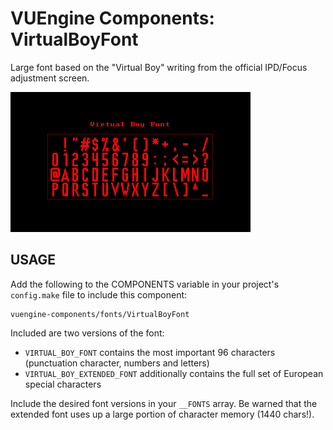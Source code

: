 VUEngine Components: VirtualBoyFont
===================================

Large font based on the "Virtual Boy" writing from the official IPD/Focus adjustment screen.

![Preview Image](preview.png)


USAGE
-----

Add the following to the COMPONENTS variable in your project's `config.make` file to include this component:

	vuengine-components/fonts/VirtualBoyFont

Included are two versions of the font:

- `VIRTUAL_BOY_FONT` contains the most important 96 characters (punctuation character, numbers and letters)
- `VIRTUAL_BOY_EXTENDED_FONT` additionally contains the full set of European special characters

Include the desired font versions in your `__FONTS` array. Be warned that the extended font uses up a large portion of character memory (1440 chars!).